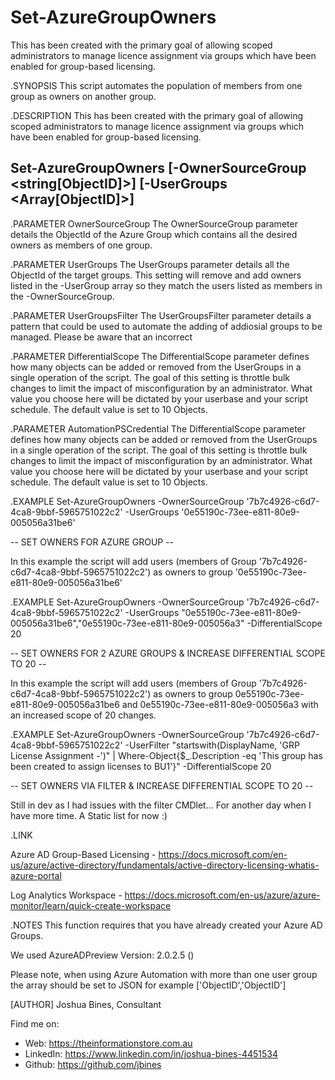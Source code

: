 # Set-AzureGroupOwners
This has been created with the primary goal of allowing scoped administrators to manage licence assignment via groups which have been enabled for group-based licensing. 

.SYNOPSIS
This script automates the population of members from one group as owners on another group.  

.DESCRIPTION
This has been created with the primary goal of allowing scoped administrators to manage licence assignment via groups which have been enabled for group-based licensing.  

## Set-AzureGroupOwners [-OwnerSourceGroup <string[ObjectID]>] [-UserGroups <Array[ObjectID]>] 

.PARAMETER OwnerSourceGroup
The OwnerSourceGroup parameter details the ObjectId of the Azure Group which contains all the desired owners as members of one group.

.PARAMETER UserGroups
The UserGroups parameter details all the ObjectId of the target groups. This setting will remove and add owners listed in the -UserGroup array so they match the users listed as members in the -OwnerSourceGroup. 

.PARAMETER UserGroupsFilter
The UserGroupsFilter parameter details a pattern that could be used to automate the adding of addiosial groups to be managed. Please be aware that an incorrect 

.PARAMETER DifferentialScope
The DifferentialScope parameter defines how many objects can be added or removed from the UserGroups in a single operation of the script. The goal of this setting is throttle bulk changes to limit the impact of misconfiguration by an administrator. What value you choose here will be dictated by your userbase and your script schedule. The default value is set to 10 Objects. 

.PARAMETER AutomationPSCredential
The DifferentialScope parameter defines how many objects can be added or removed from the UserGroups in a single operation of the script. The goal of this setting is throttle bulk changes to limit the impact of misconfiguration by an administrator. What value you choose here will be dictated by your userbase and your script schedule. The default value is set to 10 Objects. 

.EXAMPLE
Set-AzureGroupOwners -OwnerSourceGroup '7b7c4926-c6d7-4ca8-9bbf-5965751022c2' -UserGroups '0e55190c-73ee-e811-80e9-005056a31be6'

-- SET OWNERS FOR AZURE GROUP --

In this example the script will add users (members of Group '7b7c4926-c6d7-4ca8-9bbf-5965751022c2') as owners to group '0e55190c-73ee-e811-80e9-005056a31be6'

.EXAMPLE
Set-AzureGroupOwners -OwnerSourceGroup '7b7c4926-c6d7-4ca8-9bbf-5965751022c2' -UserGroups "0e55190c-73ee-e811-80e9-005056a31be6","0e55190c-73ee-e811-80e9-005056a3" -DifferentialScope 20

-- SET OWNERS FOR 2 AZURE GROUPS & INCREASE DIFFERENTIAL SCOPE TO 20 --

In this example the script will add users (members of Group '7b7c4926-c6d7-4ca8-9bbf-5965751022c2') as owners to group 0e55190c-73ee-e811-80e9-005056a31be6 and 0e55190c-73ee-e811-80e9-005056a3 with an increased scope of 20 changes.

.EXAMPLE
Set-AzureGroupOwners -OwnerSourceGroup '7b7c4926-c6d7-4ca8-9bbf-5965751022c2' -UserFilter "startswith(DisplayName, 'GRP License Assignment -')" | Where-Object{$_.Description -eq 'This group has been created to assign licenses to BU1'}" -DifferentialScope 20

-- SET OWNERS VIA FILTER & INCREASE DIFFERENTIAL SCOPE TO 20 --

Still in dev as I had issues with the filter CMDlet... For another day when I have more time. A Static list for now :) 

.LINK

Azure AD Group-Based Licensing - https://docs.microsoft.com/en-us/azure/active-directory/fundamentals/active-directory-licensing-whatis-azure-portal

Log Analytics Workspace - https://docs.microsoft.com/en-us/azure/azure-monitor/learn/quick-create-workspace

.NOTES
This function requires that you have already created your Azure AD Groups.

We used AzureADPreview Version: 2.0.2.5 ()

Please note, when using Azure Automation with more than one user group the array should be set to JSON for example ['ObjectID','ObjectID']

[AUTHOR]
Joshua Bines, Consultant

Find me on:
* Web:     https://theinformationstore.com.au
* LinkedIn:  https://www.linkedin.com/in/joshua-bines-4451534
* Github:    https://github.com/jbines

